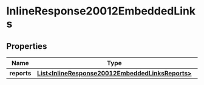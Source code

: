 
# InlineResponse20012EmbeddedLinks

## Properties
Name | Type | Description | Notes
------------ | ------------- | ------------- | -------------
**reports** | [**List&lt;InlineResponse20012EmbeddedLinksReports&gt;**](InlineResponse20012EmbeddedLinksReports.md) |  |  [optional]



